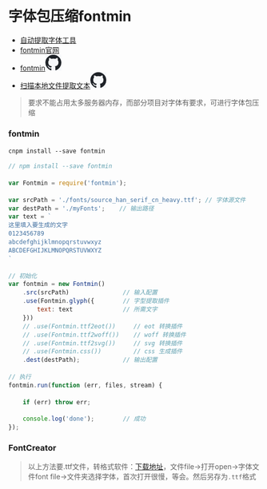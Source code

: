 # 字体包压缩fontmin

- [自动提取字体工具](https://note.youdao.com/ynoteshare/index.html?id=cb1558aef6616eb7f69279b71681631a&type=note&_time=1690798657543)
- [fontmin官网](http://ecomfe.github.io/fontmin)
- [fontmin![icon-github.png](img%2Ficon-github.png)](https://github.com/ecomfe/fontmin)
- [扫描本地文件提取文本![icon-github.png](img%2Ficon-github.png)](https://github.com/Jack-Sparrow/charactor-scanner)

> 要求不能占用太多服务器内存，而部分项目对字体有要求，可进行字体包压缩

### fontmin

```shell
cnpm install --save fontmin
```

```js
// npm install --save fontmin

var Fontmin = require('fontmin');   

var srcPath = './fonts/source_han_serif_cn_heavy.ttf'; // 字体源文件
var destPath = './myFonts';    // 输出路径
var text = `
这里填入要生成的文字
0123456789
abcdefghijklmnopqrstuvwxyz
ABCDEFGHIJKLMNOPQRSTUVWXYZ
`

// 初始化
var fontmin = new Fontmin()
    .src(srcPath)               // 输入配置
    .use(Fontmin.glyph({        // 字型提取插件
        text: text              // 所需文字
    }))
    // .use(Fontmin.ttf2eot())     // eot 转换插件
    // .use(Fontmin.ttf2woff())    // woff 转换插件
    // .use(Fontmin.ttf2svg())     // svg 转换插件
    // .use(Fontmin.css())         // css 生成插件
    .dest(destPath);            // 输出配置

// 执行
fontmin.run(function (err, files, stream) {

    if (err) throw err;

    console.log('done');        // 成功
});
```

### FontCreator

> 以上方法要.ttf文件，转格式软件：[下载地址](https://pan.baidu.com/share/init?surl=VfYfG1LEjfFKRNPXCYvvcQ&pwd=uckf)，文件file->打开open->字体文件font file->文件夹选择字体，首次打开很慢，等会。然后另存为`.ttf`格式